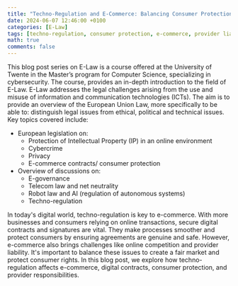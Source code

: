 ```yaml
---
title: "Techno-Regulation and E-Commerce: Balancing Consumer Protection and Provider Liability"
date: 2024-06-07 12:46:00 +0100
categories: [E-Law]
tags: [techno-regulation, consumer protection, e-commerce, provider liability]
math: true
comments: false
---
```

This blog post series on E-Law is a course offered at the University of Twente in the Master’s program for Computer Science, specializing in cybersecurity. The course, provides an in-depth introduction to the field of E-Law. E-Law addresses the legal challenges arising from the use and misuse of information and communication technologies (ICTs). The aim is to provide an overview of the European Union Law, more specifically to be able to: distinguish legal issues from ethical, political and technical issues. Key topics covered include:

* European legislation on:
  * Protection of Intellectual Property (IP) in an online environment
  * Cybercrime
  * Privacy
  * E-commerce contracts/ consumer protection
* Overview of discussions on:
  * E-governance
  * Telecom law and net neutrality
  * Robot law and AI (regulation of autonomous systems)
  * Techno-regulation

In today's digital world, techno-regulation is key to e-commerce. With more businesses and consumers relying on online transactions, secure digital contracts and signatures are vital. They make processes smoother and protect consumers by ensuring agreements are genuine and safe. However, e-commerce also brings challenges like online competition and provider liability. It's important to balance these issues to create a fair market and protect consumer rights. In this blog post, we explore how techno-regulation affects e-commerce, digital contracts, consumer protection, and provider responsibilities.
